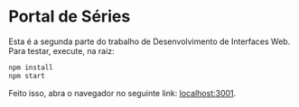 # Portal de Séries

Esta é a segunda parte do trabalho de Desenvolvimento de Interfaces Web. Para
testar, execute, na raiz:

```bash
npm install
npm start
```

Feito isso, abra o navegador no seguinte link:
[localhost:3001](http://localhost:3001).
